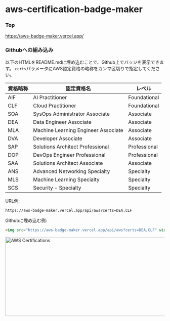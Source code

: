 # aws-certification-badge-maker

### Top

https://aws-badge-maker.vercel.app/

### Githubへの組み込み

以下のHTMLをREADME.mdに埋め込むことで、Github上でバッジを表示できます。
`certs`パラメータにAWS認定資格の略称をカンマ区切りで指定してください。

| 資格略称 | 認定資格名                               | レベル          |
|------|-------------------------------------|--------------|
| AIF  | AI Practitioner                     | Foundational |
| CLF  | Cloud Practitioner                  | Foundational |
| SOA  | SysOps Administrator Associate      | Associate    |
| DEA  | Data Engineer Associate             | Associate    |
| MLA  | Machine Learning Engineer Associate | Associate    |
| DVA  | Developer Associate                 | Associate    |
| SAP  | Solutions Architect Professional    | Professional |
| DOP  | DevOps Engineer Professional        | Professional |
| SAA  | Solutions Architect Associate       | Associate    |
| ANS  | Advanced Networking Specialty       | Specialty    |
| MLS  | Machine Learning Specialty          | Specialty    |
| SCS  | Security - Specialty                | Specialty    |

URL例:

```
https://aws-badge-maker.vercel.app/api/aws?certs=DEA,CLF
```

Githubに埋め込む例:

```html
<img src="https://aws-badge-maker.vercel.app/api/aws?certs=DEA,CLF" width="800" height="250" alt="AWS Certifications">
```

<img src="https://aws-badge-maker.vercel.app/api/aws?certs=DEA,CLF" width="800" height="250" alt="AWS Certifications">
